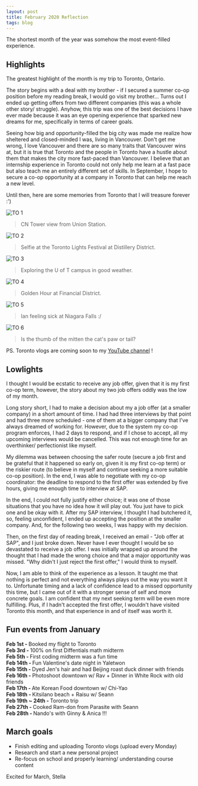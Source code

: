 ```yaml
---
layout: post
title: February 2020 Reflection
tags: blog
---
```


The shortest month of the year was somehow the most event-filled experience. 


## Highlights
The greatest highlight of the month is my trip to Toronto, Ontario. 

The story begins with a deal with my brother - if I secured a summer co-op position before my reading break, I would go visit my brother... Turns out I ended up getting offers from two different companies (this was a whole other story/ struggle). Anyhow, this trip was one of the best decisions I have ever made because it was an eye opening experience that sparked new dreams for me, specifically in terms of career goals. 

Seeing how big and opportunity-filled the big city was made me realize how sheltered and closed-minded I was, living in Vancouver. Don't get me wrong, I love Vancouver and there are so many traits that Vancouver wins at, but it is true that Toronto and the people in Toronto have a hustle about them that makes the city more fast-paced than Vancouver. I believe that an internship experience in Toronto could not only help me learn at a fast pace but also teach me an entirely different set of skills. In September, I hope to secure a co-op opportunity at a company in Toronto that can help me reach a new level. 

Until then, here are some memories from Toronto that I will treasure forever :')

![TO 1](https://github.com/stellaw1/stellaw1.github.io/blob/master/images/blog/TO1.JPG?raw=true)
> CN Tower view from Union Station. 

![TO 2](https://github.com/stellaw1/stellaw1.github.io/blob/master/images/blog/TO2.JPG?raw=true)
> Selfie at the Toronto Lights Festival at Distillery District. 

![TO 3](https://github.com/stellaw1/stellaw1.github.io/blob/master/images/blog/TO3.JPG?raw=true)
> Exploring the U of T campus in good weather. 

![TO 4](https://github.com/stellaw1/stellaw1.github.io/blob/master/images/blog/TO4.JPG?raw=true)
> Golden Hour at Financial District. 

![TO 5](https://github.com/stellaw1/stellaw1.github.io/blob/master/images/blog/TO5.JPG?raw=true)
> Ian feeling sick at Niagara Falls :/

![TO 6](https://github.com/stellaw1/stellaw1.github.io/blob/master/images/blog/TO6.JPG?raw=true)
> Is the thumb of the mitten the cat's paw or tail? 


PS. Toronto vlogs are coming soon to my [YouTube channel](https://www.youtube.com/channel/UCt2N5_ti9WrcclByyEC0unw?view_as=subscriber) !


## Lowlights
I thought I would be ecstatic to receive any job offer, given that it is my first co-op term, however, the story about my two job offers oddly was the low of my month. 

Long story short, I had to make a decision about my a job offer (at a smaller company) in a short amount of time. I had had three interviews by that point and had three more scheduled - one of them at a bigger company that I've always dreamed of working for. However, due to the system my co-op program enforces, I had 2 days to respond, and if I chose to accept, all my upcoming interviews would be cancelled. This was not enough time for an overthinker/ perfectionist like myself. 

My dilemma was between choosing the safer route (secure a job first and be grateful that it happened so early on, given it is my first co-op term) or the riskier route (to believe in myself and continue seeking a more suitable co-op position). In the end, I was able to negotiate with my co-op coordinator: the deadline to respond to the first offer was extended by five hours, giving me enough time to interview at SAP. 

In the end, I could not fully justify either choice; it was one of those situations that you have no idea how it will play out. You just have to pick one and be okay with it. After my SAP interview, I thought I had butchered it, so, feeling unconfident, I ended up accepting the position at the smaller company. And, for the following two weeks, I was happy with my decision. 

Then, on the first day of reading break, I received an email - "Job offer at SAP", and I just broke down. Never have I ever thought I would be so devastated to receive a job offer. I was initially wrapped up around the thought that I had made the wrong choice and that a major opportunity was missed. "Why didn't I just reject the first offer," I would think to myself. 

Now, I am able to think of the experience as a lesson. It taught me that nothing is perfect and not everything always plays out the way you want it to. Unfortunate timing and a lack of confidence lead to a missed opportunity this time, but I came out of it with a stronger sense of self and more concrete goals. I am confident that my next seeking term will be even more fulfilling. Plus, if I hadn't accepted the first offer, I wouldn't have visited Toronto this month, and that experience in and of itself was worth it. 


## Fun events from January 
<b>Feb 1st - </b> Booked my flight to Toronto<br>
<b>Feb 3rd - </b> 100% on first Diffentials math midterm <br>
<b>Feb 5th - </b> First coding midterm was a fun time<br>
<b>Feb 14th - </b> Fun Valentine's date night in Yaletwon<br>
<b>Feb 15th - </b> Dyed Jen's hair and had Beijing roast duck dinner with friends <br>
<b>Feb 16th - </b> Photoshoot downtown w/ Rav + Dinner in White Rock with old friends<br>
<b>Feb 17th - </b> Ate Korean Food downtown w/ Chi-Yao<br>
<b>Feb 18th - </b> Kitsilano beach + Raisu w/ Seann<br>
<b>Feb 19th ~ 24th - </b> Toronto trip<br>
<b>Feb 27th - </b> Cooked Ram-don from Parasite with Seann<br>
<b>Feb 28th - </b> Nando's with Ginny & Anica !!!<br>


## March goals
* Finish editing and uploading Toronto vlogs (upload every Monday)
* Research and start a new personal project
* Re-focus on school and properly learning/ understanding course content 


Excited for March, 
Stella
